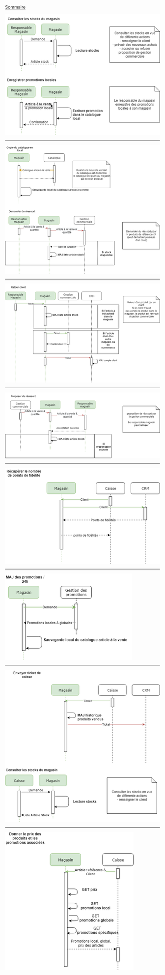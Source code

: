 [Sommaire](https://ursi-2020.github.io/Documentation/)


![](consulterstocketpromoslocales.png)

---

![](copiecatalogue.png)

---

![](retourclient.png)

---

![](reassort.png)

---

![](recupptsfidelite.png)

---

![](majdespromos.png)

---

![](envoyerticketcaisse.png)

---

![](donnerprixcaisse.png)
